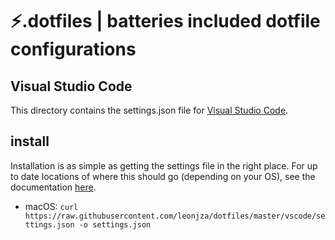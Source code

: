 # ⚡️.dotfiles | batteries included dotfile configurations

## Visual Studio Code
This directory contains the settings.json file for [Visual Studio Code](https://code.visualstudio.com/).

## install
Installation is as simple as getting the settings file in the right place. For up to date locations of where this should go (depending on your OS), see the documentation [here](https://code.visualstudio.com/docs/customization/userandworkspace#_settings-file-locations).

* macOS: `curl https://raw.githubusercontent.com/leonjza/dotfiles/master/vscode/settings.json -o settings.json`
